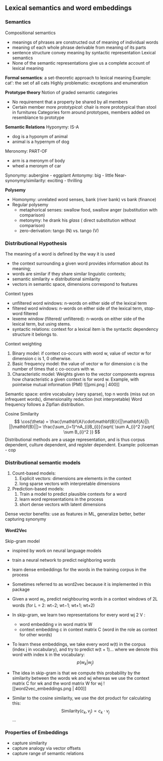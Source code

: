 ## Lexical semantics and word embeddings
### Semantics

Compositional semantics
- meanings of phrases are constructed out of meaning of individual words
- meaning of each whole phrase derivable from meaning of its parts
- sentence structure convey meaning by syntactic representation
Lexical semantics
- None of the semantic representations give us a complete account of lexical meaning

**Formal semantics**: a set-theoretic approach to lexical meaning
Example: cat': the set of all cats
Highly problematic: exceptions and enumeration

**Prototype theory**
Notion of graded semantic categories
- No requirement that a property be shared by all members
- Certain member more _prototypical_: chair is more prototypical than stool in furnitures
Categories form around prototypes, members added on resemblance to prototype

**Semantic Relations**
Hyponymy: IS-A
- dog is a hyponym of animal
- animal is a hypernym of dog

Meronomy: PART-OF
- arm is a meronym of body
- wheel a meronym of car

Synonymy: aubergine - eggplant
Antonymy: big - little
Near-synonymy/similarity: exciting - thrilling

**Polysemy**
- Homonymy: unrelated word senses, bank (river bank) vs bank (finance)
- Regular polysemy
	- metaphorical senses: swallow food, swallow anger (substitution with comparison)
	- metonymy: he drank his _glass_ ( direct substitution without comparison)
	- zero-derivation: tango (N) vs. tango (V)

### Distributional Hypothesis
The meaning of a word is defined by the way it is used
- the context surrounding a given word provides information about its meaning;
- words are similar if they share similar linguistic contexts;
- semantic similarity ≈ distributional similarity
- vectors in semantic space, dimensions correspond to features

Context types
- unfiltered word windows: n-words on either side of the lexical term
- filtered word windows: n-words on either side of the lexical term, stop-word filtered
- lexeme window (filtered/ unfiltered):  n-words on either side of the lexical term, but using stems.
- syntactic relations: context for a lexical item is the syntactic dependency structure it belongs to.

Context weighting
1. Binary model: if context co-occurs with word w, value of vector w for dimension c is 1, 0 otherwise.
2. Basic frequency model: the value of vector w for dimension c is the number of times that c co-occurs with w.
3. Characteristic model: Weights given to the vector components express how characteristic a given context is for word w. Example, with pointwise mutual information (PMI)
![[pmi.png | 400]]

Semantic space: entire vocabulary (very sparse), top n words (miss out on infrequent words), dimensionality reduction (not interpretable)
Word frequency follows a Zipfian distribution.

Cosine Similarity
$$
\cos(\theta) = \frac{\mathbf{A}\cdot\mathbf{B}}{||\mathbf{A}||\ ||\mathbf{B}||}= \frac{\sum_{i=1}^nA_{i}B_{i}}{\sqrt{ \sum A_{i}^2 }\sqrt{ \sum B_{i}^2 }}
$$
Distributional methods are a usage representation, and is thus corpus dependent, culture dependent, and register dependent. Example: policeman - cop

### Distributional semantic models
1. Count-based models:
	1. Explicit vectors: dimensions are elements in the context
	2. long sparse vectors with interpretable dimensions
2. Prediction-based models:
	1. Train a model to predict plausible contexts for a word
	2. learn word representations in the process
	3. short dense vectors with latent dimensions

Dense vector benefits: use as features in ML, generalize better, better capturing synonymy

#### Word2Vec
Skip-gram model
- inspired by work on neural language models
- train a neural network to predict neighboring words
- learn dense embeddings for the words in the training corpus in the process

- Sometimes referred to as word2vec because it is implemented in this package
- Given a word $w_{t}$, predict neighbouring words in a context windows of 2L words (for L = 2: wt−2; wt−1; wt+1; wt+2)
- In skip-gram, we learn two representations for every word wj 2 V :
	- word embedding v in word matrix W
	- context embedding c in context matrix C (word in the role as context for other words)
- To learn these embeddings, we take every word w(t) in the corpus (index j in vocabulary), and try to predict w(t + 1)... where we denote this word with index k in the vocabulary:
$$
p(w_{k}|w_{j})
$$

- The idea in skip-gram is that we compute this probability by the similarity between the words wk and wj whereas we use the context matrix C for wk and the word matrix W for wj 
![[word2vec_embeddings.png | 400]]
- Similar to the cosine similarity, we use the dot product for calculating this:
$$
\text{Similarity}(c_{k},v_{j}) \varpropto c_{k}\cdot v_{j}
$$
...

### Properties of Embeddings
- capture similarity
- capture analogy via vector offsets
- capture range of semantic relations